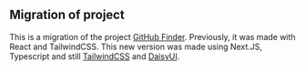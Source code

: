 ## Migration of project

This is a migration of the project [GitHub Finder](https://github.com/habakukc22/github-finder). Previously, it was made with React and TailwindCSS. This new version was made using Next.JS, Typescript and still [TailwindCSS](https://tailwindcss.com/docs/guides/nextjs) and [DaisyUI](https://daisyui.com/docs/install/).
